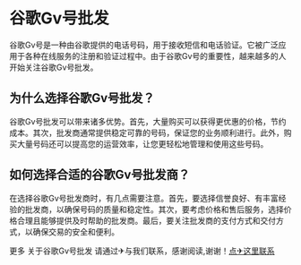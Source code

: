 # 谷歌Gv号批发

谷歌Gv号是一种由谷歌提供的电话号码，用于接收短信和电话验证。它被广泛应用于各种在线服务的注册和验证过程中。由于谷歌Gv号的重要性，越来越多的人开始关注谷歌Gv号批发。

## 为什么选择谷歌Gv号批发？

谷歌Gv号批发可以带来诸多优势。首先，大量购买可以获得更优惠的价格，节约成本。其次，批发商通常提供稳定可靠的号码，保证您的业务顺利进行。此外，购买大量号码还可以提高您的运营效率，让您更轻松地管理和使用这些号码。

## 如何选择合适的谷歌Gv号批发商？

在选择谷歌Gv号批发商时，有几点需要注意。首先，要选择信誉良好、有丰富经验的批发商，以确保号码的质量和稳定性。其次，要考虑价格和售后服务，选择价格合理且能够提供及时帮助的批发商。最后，要关注批发商的支付方式和交付方式，以确保交易的安全和便利。

更多 关于谷歌Gv号批发 请通过✈与我们联系，感谢阅读,谢谢！[点✈这里联系](https://w.k02.cc)
